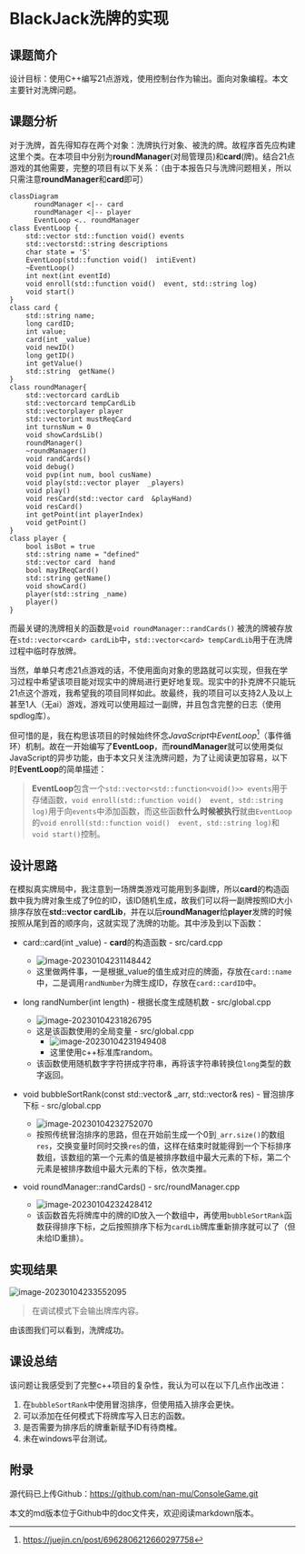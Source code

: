 # BlackJack洗牌的实现

## 课题简介

设计目标：使用C++编写21点游戏，使用控制台作为输出。面向对象编程。本文主要针对洗牌问题。

## 课题分析

对于洗牌，首先得知存在两个对象：洗牌执行对象、被洗的牌。故程序首先应构建这里个类。在本项目中分别为**roundManager**(对局管理员)和**card**(牌)。结合21点游戏的其他需要，完整的项目有以下关系：（由于本报告只与洗牌问题相关，所以只需注意**roundManager**和**card**即可）

```mermaid
classDiagram
      roundManager <|-- card
      roundManager <|-- player
      EventLoop <.. roundManager
class EventLoop {
    std::vector std::function void() events
    std::vectorstd::string descriptions
    char state = 'S'
    EventLoop(std::function void()  intiEvent)
    ~EventLoop()
    int next(int eventId)
    void enroll(std::function void()  event, std::string log)
    void start()
}
class card {
    std::string name;
    long cardID;
    int value;
    card(int _value)
    void newID()
    long getID()
    int getValue()
    std::string  getName()
}
class roundManager{
    std::vectorcard cardLib
    std::vectorcard tempCardLib
    std::vectorplayer player
    std::vectorint mustReqCard
    int turnsNum = 0
    void showCardsLib()
    roundManager()
    ~roundManager()
    void randCards()
    void debug()
    void pvp(int num, bool cusName)
    void play(std::vector player  _players)
    void play()
    void resCard(std::vector card  &playHand)
    void resCard()
    int getPoint(int playerIndex)
    void getPoint()
}
class player {
    bool isBot = true
    std::string name = "defined"
    std::vector card  hand
    bool mayIReqCard()
    std::string getName()
    void showCard()
    player(std::string _name)
    player()
}
```

而最关键的洗牌相关的函数是`void roundManager::randCards()` 被洗的牌被存放在`std::vector<card> cardLib`中，`std::vector<card> tempCardLib`用于在洗牌过程中临时存放牌。

当然，单单只考虑21点游戏的话，不使用面向对象的思路就可以实现，但我在学习过程中希望该项目能对现实中的牌局进行更好地复现。现实中的扑克牌不只能玩21点这个游戏，我希望我的项目同样如此。故最终，我的项目可以支持2人及以上甚至1人（无ai）游戏，游戏可以使用超过一副牌，并且包含完整的日志（使用spdlog库）。

但可惜的是，我在构思该项目的时候始终怀念*JavaScript*中*EventLoop*[^1]（事件循环）机制。故在一开始编写了**EventLoop**，而**roundManager**就可以使用类似JavaScript的异步功能，由于本文只关注洗牌问题，为了让阅读更加容易，以下时**EventLoop**的简单描述：

> **EventLoop**包含一个`std::vector<std::function<void()>> events`用于存储函数，`void enroll(std::function void()  event, std::string log)`用于向`events`中添加函数，而这些函数**什么时候被执行**就由`EventLoop`的`void enroll(std::function void()  event, std::string log)`和`void start()`控制。

## 设计思路

在模拟真实牌局中，我注意到一场牌类游戏可能用到多副牌，所以**card**的构造函数中我为牌对象生成了9位的ID，该ID随机生成，故我们可以将一副牌按照ID大小排序存放在**std::vector<card> cardLib**，并在以后**roundManager**给**player**发牌的时候按照从尾到首的顺序向，这就实现了洗牌的功能。其中涉及到以下函数：

* card::card(int _value) - **card**的构造函数 - src/card.cpp
  * ![image-20230104231148442](./%E6%B4%97%E7%89%8C%E9%A1%B9%E7%9B%AE%E6%8A%A5%E5%91%8A.assets/image-20230104231148442.png)
  * 这里做两件事，一是根据_value的值生成对应的牌面，存放在`card::name`中，二是调用`randNumber`为牌生成ID，存放在`card::cardID`中。
* long randNumber(int length) - 根据长度生成随机数 - src/global.cpp
  * ![image-20230104231826795](./%E6%B4%97%E7%89%8C%E9%A1%B9%E7%9B%AE%E6%8A%A5%E5%91%8A.assets/image-20230104231826795.png)
  * 这是该函数使用的全局变量 - src/global.cpp
    * ![image-20230104231949408](./%E6%B4%97%E7%89%8C%E9%A1%B9%E7%9B%AE%E6%8A%A5%E5%91%8A.assets/image-20230104231949408.png)
    * 这里使用c++标准库random。
  * 该函数使用随机数字字符拼成字符串，再将该字符串转换位`long`类型的数字返回。
* void bubbleSortRank(const std::vector<int>& _arr, std::vector<int>& res) - 冒泡排序下标 - src/global.cpp
  * ![image-20230104232752070](./%E6%B4%97%E7%89%8C%E9%A1%B9%E7%9B%AE%E6%8A%A5%E5%91%8A.assets/image-20230104232752070.png)
  * 按照传统冒泡排序的思路，但在开始前生成一个0到`_arr.size()`的数组`res`，交换变量时同时交换`res`的值，这样在结束时就能得到一个下标排序数组，该数组的第一个元素的值是被排序数组中最大元素的下标，第二个元素是被排序数组中最大元素的下标，依次类推。

* void roundManager::randCards() - src/roundManager.cpp
  * ![image-20230104232428412](./%E6%B4%97%E7%89%8C%E9%A1%B9%E7%9B%AE%E6%8A%A5%E5%91%8A.assets/image-20230104232428412.png)
  * 该函数首先将牌库中的牌的ID放入一个数组中，再使用`bubbleSortRank`函数获得排序下标，之后按照排序下标为`cardLib`牌库重新排序就可以了（但未给ID重排）。


## 实现结果

![image-20230104233552095](./%E6%B4%97%E7%89%8C%E9%A1%B9%E7%9B%AE%E6%8A%A5%E5%91%8A.assets/image-20230104233552095.png)

> 在调试模式下会输出牌库内容。

由该图我们可以看到，洗牌成功。

## 课设总结

该问题让我感受到了完整c++项目的复杂性，我认为可以在以下几点作出改进：

1. 在`bubbleSortRank`中使用冒泡排序，但使用插入排序会更快。
2. 可以添加在任何模式下将牌库写入日志的函数。
3. 是否需要为排序后的牌重新赋予ID有待商榷。
4. 未在windows平台测试。

## 附录

源代码已上传Github：https://github.com/nan-mu/ConsoleGame.git

本文的md版本位于Github中的doc文件夹，欢迎阅读markdown版本。

[^1]:https://juejin.cn/post/6962806212660297758
